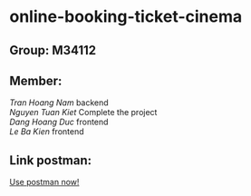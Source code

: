 # online-booking-ticket-cinema
## Group: M34112
## Member: 
*Tran Hoang Nam* backend <br /> 
*Nguyen Tuan Kiet* Complete the project <br /> 
*Dang Hoang Duc* frontend <br />
*Le Ba Kien* frontend <br />
## Link postman: 
[Use postman now!](https://galactic-escape-85781.postman.co/workspace/Cinema~aacfaa62-0db5-4a35-8386-84fb81f141b8/collection/18688975-af104c8a-a8d9-4d29-89c1-73471df71348?action=share&creator=18688975)
